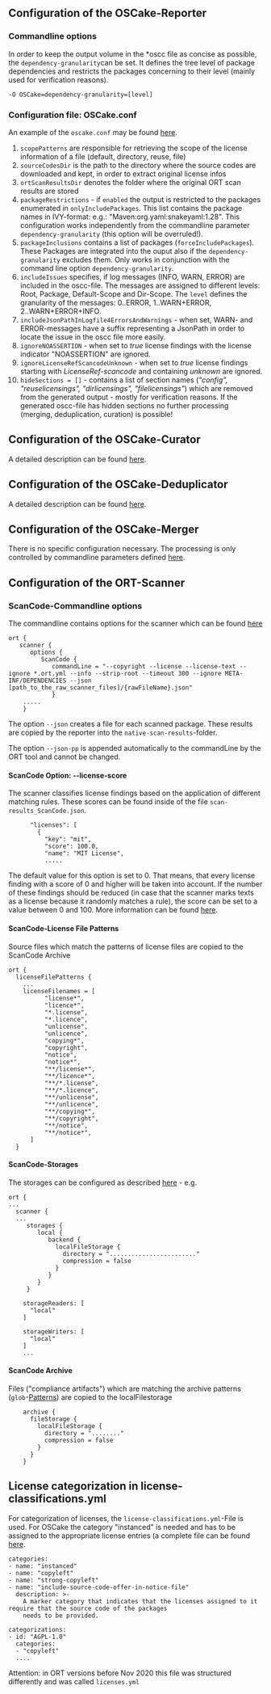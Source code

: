 ## Configuration of the OSCake-Reporter

### Commandline options
In order to keep the output volume in the \*oscc file as concise as possible, the `dependency-granularity`can be set. It defines the tree level of package dependencies and restricts the packages concerning to their level (mainly used for verification reasons).
 
`-O OSCake=dependency-granularity=[level]` 

### Configuration file: OSCake.conf

An example of the `oscake.conf` may be found [here](./examples/versionJan2022_2/oscake.conf).

1. `scopePatterns` are responsible for retrieving the scope of the license information of a file (default, directory, reuse, file)
2. `sourceCodesDir` is the path to the directory where the source codes are downloaded and kept, in order to extract original license infos
3. `ortScanResultsDir` denotes the folder where the original ORT scan results are stored
4. `packageRestrictions` - if `enabled` the output is restricted to the packages enumerated in `onlyIncludePackages`. This list contains the package names in IVY-format: e.g.: "Maven:org.yaml:snakeyaml:1.28". This configuration works independently from the commandline parameter `dependency-granularity` (this option will be overruled!).
5. `packageInclusions` contains a list of packages (`forceIncludePackages`). These Packages are integrated into the ouput also if the `dependency-granularity` excludes them. Only works in conjunction with the command line option `dependency-granularity`.
6. `includeIssues` specifies, if log messages (INFO, WARN, ERROR) are included in the oscc-file. The messages are assigned to different levels: Root, Package, Default-Scope and Dir-Scope. The `level` defines the granularity of the messages: 0..ERROR, 1..WARN+ERROR, 2..WARN+ERROR+INFO.
7. `includeJsonPathInLogfile4ErrorsAndWarnings` - when set, WARN- and ERROR-messages have a suffix representing a JsonPath in order to locate the issue in the oscc file more easily.
8. `ignoreNOASSERTION` - when set to *true* license findings with the license indicator "NOASSERTION" are ignored.
9. `ignoreLicenseRefScancodeUnknown` - when set to *true* license findings starting with *LicenseRef-scancode* and containing *unknown* are ignored.
10. `hideSections = []` - contains a list of section names (*"config", "reuselicensings", "dirlicensings", "filelicensings"*) which are removed from the generated output - mostly for verification reasons. If the generated oscc-file has hidden sections no further processing (merging, deduplication, curation) is possible!

## Configuration of the OSCake-Curator

A detailed description can be found [here](./curations.md#configuration-in-ortconf).

## Configuration of the OSCake-Deduplicator

A detailed description can be found [here](./deduplicator.md#Configuration).

## Configuration of the OSCake-Merger

There is no specific configuration necessary. The processing is only controlled by commandline parameters defined [here](./oscake-merger.md#commandline-parameters).

## Configuration of the ORT-Scanner

### ScanCode-Commandline options
The commandline contains options for the scanner which can be found [here](https://scancode-toolkit.readthedocs.io/en/latest/cli-reference/basic-options.html)
```
ort {
   scanner {
      options {
         ScanCode {
            commandLine = "--copyright --license --license-text --ignore *.ort.yml --info --strip-root --timeout 300 --ignore META-INF/DEPENDENCIES --json [path_to_the_raw_scanner_files]/{rawFileName}.json"
            }
    .....
    }
```
The option `--json` creates a file for each scanned package. These results are copied by the reporter into the `native-scan-results`-folder.

The option `--json-pp` is appended automatically to the commandLine by the ORT tool and cannot be changed.

#### ScanCode Option: --license-score
The scanner classifies license findings based on the application of different matching rules. These scores can be found inside of the file `scan-results_ScanCode.json`.
```
      "licenses": [
        {
          "key": "mit",
          "score": 100.0,
          "name": "MIT License",
		  .....
```
The default value for this option is set to 0. That means, that every license finding with a score of 0 and higher will be taken into account. If the number of these findings should be reduced (in case that the scanner marks texts as a license because it randomly matches a rule), the score can be set to a value between 0 and 100. More information can be found [here](https://scancode-toolkit.readthedocs.io/en/latest/cli-reference/basic-options.html#license-score-options). 

#### ScanCode-License File Patterns
Source files which match the patterns of license files are copied to the ScanCode Archive
```
ort {
  licenseFilePatterns {
	...
    licenseFilenames = [
          "license*",
          "licence*",
          "*.license",
          "*.licence",
          "unlicense",
          "unlicence",
          "copying*",
          "copyright",
          "notice",
          "notice*",
          "**/license*",
          "**/licence*",
          "**/*.license",
          "**/*.licence",
          "**/unlicense",
          "**/unlicence",
          "**/copying*",
          "**/copyright",
          "**/notice",
          "**/notice*",
      ]
  }
```

#### ScanCode-Storages
The storages can be configured as described [here](https://github.com/oss-review-toolkit/ort/blob/master/model/src/main/resources/reference.conf) - e.g.
```
ort {
...
  scanner {
  ...
     storages {
        local {
           backend {
             localFileStorage {
               directory = "........................"
               compression = false
             }
           }
        }
     }
	  
    storageReaders: [
      "local"
    ]

    storageWriters: [
      "local"
    ]
    ...
```
#### ScanCode Archive
Files ("compliance artifacts") which are matching the archive patterns (`glob`-[Patterns](https://www.malikbrowne.com/blog/a-beginners-guide-glob-patterns)) are copied to the localFilestorage
```
    archive {
      fileStorage {
        localFileStorage {
          directory = "........"
		  compression = false
        }
      }
    }
```  
## License categorization in license-classifications.yml
For categorization of licenses, the `license-classifications.yml`-File is used. For OSCake the category "instanced" is needed and has to be assigned to the appropriate license entries (a complete file can be found [here](./examples/versionJan2022_2/license-classifications.yml).   

	categories:
	- name: "instanced"
	- name: "copyleft"
	- name: "strong-copyleft"
	- name: "include-source-code-offer-in-notice-file"
	  description: >-
		A marker category that indicates that the licenses assigned to it require that the source code of the packages
		needs to be provided.

	categorizations:
	- id: "AGPL-1.0"
	  categories:
	  - "copyleft"
	  ....

Attention: in ORT versions before Nov 2020 this file was structured differently and was called `licenses.yml`
